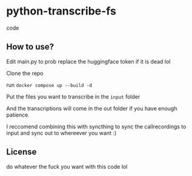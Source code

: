 # python-transcribe-fs

code

## How to use?

Edit main.py to prob replace the huggingface token if it is dead lol

Clone the repo

run `docker compose up --build -d`

Put the files you want to transcribe in the `input` folder

And the transcriptions will come in the out folder if you have enough patience.

I reccomend combining this with syncthing to sync the callrecordings to input and sync out to whereever you want :)

## License

do whatever the fuck you want with this code lol
